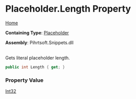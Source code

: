# Placeholder\.Length Property

[Home](../../../../README.md)

**Containing Type**: [Placeholder](../README.md)

**Assembly**: Pihrtsoft\.Snippets\.dll

\
Gets literal placeholder length\.

```csharp
public int Length { get; }
```

### Property Value

[Int32](https://docs.microsoft.com/en-us/dotnet/api/system.int32)

